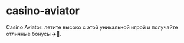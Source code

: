 # casino-aviator
Casino Aviator: летите высоко с этой уникальной игрой и получайте отличные бонусы ✈️🎰.
